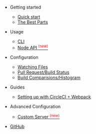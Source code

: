 * Getting started

  * [Quick start](getting-started/quickstart.md)
  * [The Best Parts](getting-started/the-best-parts.md)

* Usage
  * [CLI](getting-started/cli.md)
  * [Node API <sup style="color:red">(new)<sup>](getting-started/node.md)

* Configuration

  * [Watching Files](configuration/files.md)
  * [Pull Request/Build Status](configuration/build-status.md)
  * [Build Comparisions/Histogram](configuration/build-comparisons.md)

* Guides
  * [Setting up with CircleCI + Webpack](guide/circle-webpack.md)

* Advanced Configuration
  * [Custom Server <sup style="color:red">(new)<sup>](configuration/custom-server.md)


* [GitHub](https://github.com/bundlesize/bundlesize)
